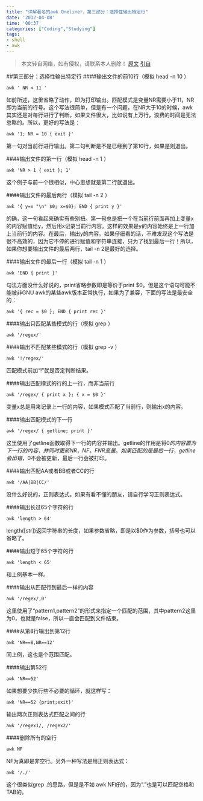 ```yaml
---
title: "详解著名的awk Oneliner，第三部分：选择性输出特定行"
date: '2012-04-08'
time: '00:37'
categories: ["Coding","Studying"]
tags:
- shell
- awk
---
```


>本文转自网络，如有侵权，请联系本人删除！
>[原文](http://www.catonmat.net/blog/awk-one-liners-explained-part-three/)
>[引自](http://roylez.herokuapp.com/2010/05/15/awk-oneliner-translation-3.html)

##第三部分：选择性输出特定行
####输出文件的前10行（模拟 head -n 10 ）

	awk ' NR < 11 '

如前所述，这里省略了动作，即为打印输出。匹配模式是变量NR需要小于11，NR即为当前的行号。这个写法很简单，但是有一个问题，在NR大于10的时候，awk其实还是对每行进行了判断，如果文件很大，比如说有上万行，浪费的时间是无法忽略的。所以，更好的写法是：

	awk '1; NR = 10 { exit }'

第一句对当前行进行输出。第二句判断是不是已经到了第10行，如果是则退出。

####输出文件的第一行（模拟 head -n 1 ）

	awk 'NR > 1 { exit }; 1'

这个例子与前一个很相似，中心思想就是第二行就退出。

####输出文件的最后两行（模拟 tail -n 2 ）

	awk '{ y=x "\n" $0; x=$0}; END { print y }'

的确，这一句看起来确实有些别扭。第一句总是把一个在当前行前面再加上变量x的内容赋值给y，然后用x记录当前行内容。这样的效果是y的内容始终是上一行加上当前行的内容。在最后，输出y的内容。如果仔细看的话，不难发现这个写法是很不高效的，因为它不停的进行赋值和字符串连接，只为了找到最后一行！所以，如果你想要输出文件的最后两行，tail -n 2是最好的选择。

####输出文件的最后一行（模拟 tail -n 1 ）

	awk 'END { print }'

句法方面没什么好说的，print省略参数即是等价于print $0。但是这个语句可能不能被非GNU awk的某些awk版本正常执行，如果为了兼容，下面的写法是最安全的：

	awk '{ rec = $0 }; END { print rec }'

####输出只匹配某些模式的行（模拟 grep ）

	awk '/regex/'


####输出不匹配某些模式的行（模拟 grep -v ）

	awk '!/regex/'

匹配模式前加“!”就是否定判断结果。  

####输出匹配模式的行的上一行，而非当前行

	awk '/regex/ { print x }; { x = $0 }'

变量x总是用来记录上一行的内容，如果模式匹配了当前行，则输出x的内容。

####输出匹配模式的下一行

	awk '/regex/ { getline; print }'

这里使用了getline函数取得下一行的内容并输出。getline的作用是将$0的内容置为下一行的内容，并同时更新NR，NF，FNR变量。如果匹配的是最后一行，getline会出错，$0不会被更新，最后一行会被打印。

####输出匹配AA或者BB或者CC的行

	awk '/AA|BB|CC/'

没什么好说的，正则表达式。如果有看不懂的朋友，请自行学习正则表达式。

####输出长过65个字符的行

	awk 'length > 64'

length([str])返回字符串的长度，如果参数省略，即是以$0作为参数，括号也可以省略了。

####输出短于65个字符的行

	awk 'length < 65'

和上例基本一样。

####输出从匹配行到最后一样的内容

	awk '/regex/,0'

这里使用了“pattern1,pattern2”的形式来指定一个匹配的范围，其中pattern2这里为0，也就是false，所以一直会匹配到文件结束。

####从第8行输出到第12行

	awk 'NR==8,NR==12'

同上例，这也是个范围匹配。

####输出第52行

	awk 'NR==52'

如果想要少执行些不必要的循环，就这样写：

	awk 'NR==52 {print;exit}'

输出两次正则表达式匹配之间的行

	awk '/regex1/, /regex2/'


####删除所有的空行

	awk NF

NF为真即是非空行。另外一种写法是用正则表达式：

	awk '/./'

这个很类似grep .的思路，但是是不如	awk NF好的，因为“.”也是可以匹配空格和TAB的。